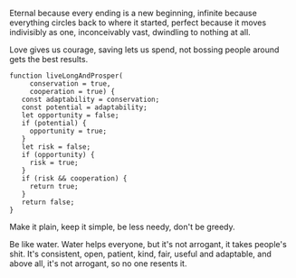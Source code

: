 Eternal because every ending is a new beginning, infinite because everything circles back to where it started, perfect because it moves indivisibly as one, inconceivably vast, dwindling to nothing at all.

Love gives us courage, saving lets us spend, not bossing people around gets the best results.

```
function liveLongAndProsper(
     conservation = true,
     cooperation = true) {
   const adaptability = conservation;
   const potential = adaptability;
   let opportunity = false;
   if (potential) {
     opportunity = true;
   }
   let risk = false;
   if (opportunity) {
     risk = true;
   }
   if (risk && cooperation) {
     return true;
   }
   return false;
}
```

Make it plain, keep it simple, be less needy, don't be greedy.

Be like water. Water helps everyone, but it's not arrogant, it takes people's shit. It's consistent, open, patient, kind, fair, useful and adaptable, and above all, it's not arrogant, so no one resents it.

